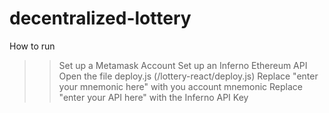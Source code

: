 # decentralized-lottery

How to run

>> Set up a Metamask Account
>> Set up an Inferno Ethereum API
>> Open the file deploy.js (/lottery-react/deploy.js)
>> Replace "enter your mnemonic here" with you account mnemonic
>> Replace "enter your API here" with the Inferno API Key
